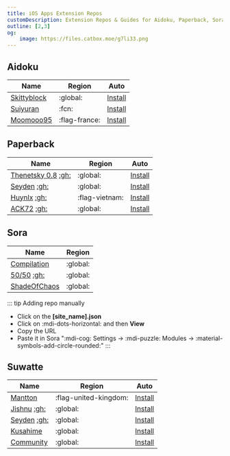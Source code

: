 ```yaml
---
title: iOS Apps Extension Repos
customDescription: Extension Repos & Guides for Aidoku, Paperback, Sora & Suwatte
outline: [2,3]
og:
    image: https://files.catbox.moe/g7li33.png
---
```



<GradientCard title="Extension Repos" description="iOS Apps Extension Repos & Guides" theme="turquoise" variant="thin"/>

## Aidoku

| Name | Region | Auto |
| - | - | - |
| [Skittyblock](https://github.com/Skittyblock/aidoku-community-sources) | :global: | [Install](https://aidoku.app/add-source-list/?url=https://raw.githubusercontent.com/Skittyblock/aidoku-community-sources/gh-pages/) |
| [Suiyuran](https://github.com/suiyuran/aidoku-zh-sources) | :fcn: | [Install](https://aidoku.app/add-source-list/?url=https://raw.githubusercontent.com/suiyuran/aidoku-zh-sources/main/public/) |
| [Moomooo95](https://github.com/Moomooo95/aidoku-french-sources) | :flag-france: | [Install](https://aidoku.app/add-source-list/?url=https://raw.githubusercontent.com/Moomooo95/aidoku-french-sources/gh-pages/) |


## Paperback

| Name | Region | Auto |
| - | - | - |
| [Thenetsky 0.8](https://thenetsky.github.io/community-extensions/0.8/) [:gh:](https://github.com/TheNetsky/community-extensions) | :global: | [Install](paperback://addRepo?displayName=Paperback%20Community%20Extensions%20(0.8)&url=https%3A%2F%2Fthenetsky.github.io%2Fcommunity-extensions%2F0.8) |
| [Seyden](https://seyden.github.io/extensions-generic-0.8/mangastream/) [:gh:](https://github.com/Seyden/extensions-generic-0.8) | :global: | [Install](paperback://addRepo?displayName=MangaStream%20Generic%20(0.8)&url=https%3A%2F%2Fseyden.github.io%2Fextensions-generic-0.8%2Fmangastream) |
| [Huynlx](https://huynlx.github.io/Extensions-Viet/) [:gh:](https://github.com/huynlx/Extensions-Viet) | :flag-vietnam: | [Install](https://paperback.moe/addRepo/?name=Vietnamese+Extensions+created+by+L%C3%8A+T%C3%94N+GI%E1%BA%A2&url=https%3A%2F%2Fhuynlx.github.io%2FExtensions-Viet%2F) |
| [ACK72](https://ack72.github.io/kavya-paperback/) [:gh:](https://github.com/ACK72/kavya-paperback) | :global: | [Install](paperback://addRepo?displayName=ACK72%27s%20Extensions&url=https%3A%2F%2Fack72.github.io%2Fkavya-paperback) |

## Sora

| Name | Region |
| - | - |
| [Compilation](https://sora.jm26.net/library/) | :global: |
| [50/50](https://sora-modules.pages.dev/) [:gh:](https://github.com/50n50/sources) | :global: |
| [ShadeOfChaos](https://github.com/ShadeOfChaos/Sora-Modules) | :global: |

::: tip Adding repo manually
- Click on the **[site_name].json**
- Click on :mdi-dots-horizontal: and then **View**
- Copy the URL
- Paste it in Sora ":mdi-cog: Settings -> :mdi-puzzle: Modules -> :material-symbols-add-circle-rounded:"
:::

## Suwatte

| Name | Region | Auto |
| - | - | - |
| [Mantton](https://aegir.mantton.com/) | :flag-united-kingdom: | [Install](suwatte://list?url=https://aegir.mantton.com) |
| [Jishnu](https://jishnusen.github.io/SuwatteSources/) [:gh:](https://github.com/jishnusen/SuwatteSources) | :global: | [Install](suwatte://list?url=https://jishnusen.github.io/SuwatteSources) |
| [Seyden](https://seyden.github.io/extensions-suwatte-generic-6.0/generic/) [:gh:](https://github.com/Seyden/extensions-suwatte-generic-6.0/tree/generic) | :global: | [Install](suwatte://list?url=https://seyden.github.io/extensions-suwatte-generic-6.0/generic) |
| [Kusahime](https://sources.kusahi.me/) | :global: | [Install](suwatte://list?url=https://sources.kusahi.me) |
| [Community](https://community.suwatte.app/) | :global: | [Install](suwatte://list?url=https://community.suwatte.app) |
